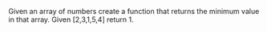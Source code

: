 Given an array of numbers create a function that returns the minimum value in that array.
Given [2,3,1,5,4] return 1.
